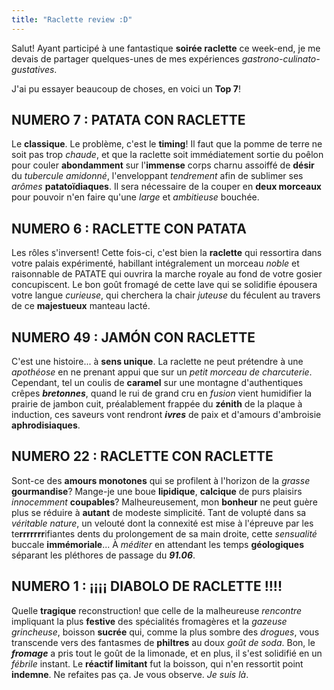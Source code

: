 ```yaml
---
title: "Raclette review :D"
---
```


Salut! Ayant participé à une fantastique **soirée raclette** ce week-end, je me devais de partager quelques-unes de mes expériences *gastrono-culinato-gustatives*.

J'ai pu essayer beaucoup de choses, en voici un **Top 7**!

## NUMERO 7 : PATATA CON RACLETTE

Le **classique**. Le problème, c'est le **timing**! Il faut que la pomme de terre ne soit pas trop *chaude*, et que la raclette soit immédiatement sortie du poêlon pour couler **abondamment** sur l'**immense** corps charnu assoiffé de **désir** du *tubercule amidonné*, l'enveloppant *tendrement* afin de sublimer ses *arômes* **patatoïdiaques**. Il sera nécessaire de la couper en **deux morceaux** pour pouvoir n'en faire qu'une *large* et *ambitieuse* bouchée.

## NUMERO 6 : RACLETTE CON PATATA

Les rôles s'inversent! Cette fois-ci, c'est bien la **raclette** qui ressortira dans votre palais expérimenté, habillant intégralement un morceau *noble* et raisonnable de PATATE qui ouvrira la marche royale au fond de votre gosier concupiscent. Le bon goût fromagé de cette lave qui se solidifie épousera votre langue *curieuse*, qui cherchera la chair *juteuse* du féculent au travers de ce **majestueux** manteau lacté.

## NUMERO 49 : JAMÓN CON RACLETTE

C'est une histoire... à **sens unique**. La raclette ne peut prétendre à une *apothéose* en ne prenant appui que sur un *petit morceau de charcuterie*. Cependant, tel un coulis de **caramel** sur une montagne d'authentiques crêpes ***bretonnes***, quand le rui de grand cru en *fusion* vient humidifier la prairie de jambon cuit, préalablement frappée du **zénith** de la plaque à induction, ces saveurs vont rendront ***ivres*** de paix et d'amours d'ambroisie **aphrodisiaques**.

## NUMERO 22 : RACLETTE CON RACLETTE

Sont-ce des **amours monotones** qui se profilent à l'horizon de la *grasse* **gourmandise**? Mange-je une boue **lipidique**, **calcique** de purs plaisirs *innocemment* **coupables**?
Malheureusement, mon **bonheur** ne peut guère plus se réduire à **autant** de modeste simplicité. Tant de volupté dans sa *véritable nature*, un velouté dont la connexité est mise à l'épreuve par les te**rrrrrrr**ifiantes dents du prolongement de sa main droite, cette *sensualité* buccale **immémoriale**... À *méditer* en attendant les temps **géologiques** séparant les pléthores de passage du ***91.06***.

## NUMERO 1 : ¡¡¡¡ DIABOLO DE RACLETTE !!!!

Quelle **tragique** reconstruction! que celle de la malheureuse *rencontre* impliquant la plus **festive** des spécialités fromagères et la *gazeuse grincheuse*, boisson **sucrée** qui, comme la plus sombre des *drogues*, vous transcende vers des fantasmes de **philtres** au doux *goût de soda*. Bon, le ***fromage*** a pris tout le goût de la limonade, et en plus, il s'est solidifié en un *fébrile* instant. Le **réactif limitant** fut la boisson, qui n'en ressortit point **indemne**. Ne refaites pas ça. Je vous observe. *Je suis là*.